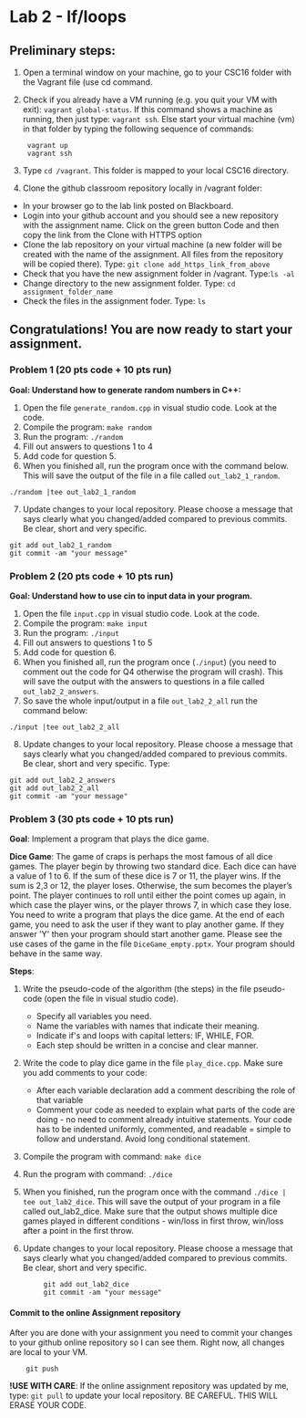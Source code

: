# Lab 2 - If/loops 

## Preliminary steps: 

1. Open a terminal window on your machine, go to your CSC16 folder with the Vagrant file (use cd command.
2. Check if you already have a VM running (e.g. you quit your VM with exit): `vagrant global-status`. If this command shows a machine as running, then just type: `vagrant ssh`. Else start your virtual machine (vm) in that folder by typing the following sequence of commands: 

		vagrant up
		vagrant ssh 

2. Type `cd /vagrant`. This folder is mapped to your local CSC16 directory.

3. Clone the github classroom repository locally in /vagrant folder:
	
  - In your browser go to the lab link posted on Blackboard.
  - Login into your github account and you should see a new repository with 
the assignment name. Click on the green button Code and then copy the link from the Clone with HTTPS option
  - Clone the lab repository on your virtual machine (a new folder will be created with the name of the assignment. All files from the repository will be copied there). Type: `git clone add_https_link_from_above`
  - Check that you have the new assignment folder in /vagrant. Type:`ls -al`
  - Change directory to the new assignment folder. Type: `cd assignment_folder_name`
  - Check the files in the assignment foder. Type: `ls`
		
## Congratulations! You are now ready to start your assignment. ##

### Problem 1  (20 pts code + 10 pts run)

**Goal: Understand how to generate random numbers in C++:**

  1. Open the file `generate_random.cpp` in visual studio code. Look at the code. 
  2. Compile the program: `make random`
  3. Run the program: `./random`
  4. Fill out answers to questions 1 to 4
  5. Add code for question 5.
  6. When you finished all, run the program once with the command below. This will save the output of the file in a file called `out_lab2_1_random`.
		
	./random |tee out_lab2_1_random
  7. Update changes to your local repository. Please choose a message that says clearly what you changed/added compared to previous commits. Be clear, short and very specific. 

	git add out_lab2_1_random
	git commit -am "your message"

### Problem 2 (20 pts code + 10 pts run)

**Goal: Understand how to use cin to input data in your program.**
   1. Open the file `input.cpp` in visual studio code. Look at the code.
   2. Compile the program: `make input` 
   3. Run the program: `./input`
   4. Fill out answers to questions 1 to 5
   5. Add code for question 6.
   6. When you finished all, run the program once (`./input`) (you need to comment out the code for Q4 otherwise the program will crash). This will save the output with the answers to questions in a file called `out_lab2_2_answers`. 
   7. So save the  whole input/output in a file `out_lab2_2_all` run the command below:
	
	./input |tee out_lab2_2_all
  8. Update changes to your local repository. Please choose a message that says clearly what you changed/added compared to previous commits. Be clear, short and very specific. Type:
  		
	git add out_lab2_2_answers 
	git add out_lab2_2_all
	git commit -am "your message" 


### Problem 3 (30 pts code + 10 pts run)

**Goal**: Implement a program that plays the dice game.

**Dice Game**: The game of craps is perhaps the most famous of all dice games. The player begin by throwing two standard dice. Each dice can have a value of 1 to 6. If the sum of these dice is 7 or 11, the player wins. If the sum is 2,3 or 12, the player loses. Otherwise, the sum becomes the player’s point. The player continues to roll until either the point comes up again, in which case the player wins, or the player throws 7, in which case they lose. You need to write a program that plays the dice game. At the end of each game, you need to ask the user if they want to play another game. If they answer 'Y' then your program should start another game. Please see the use cases of the game in the file `DiceGame_empty.pptx`. Your program should behave in the same way.

**Steps**:
1. Write the pseudo-code of the algorithm (the steps) in the file pseudo-code (open the file in visual studio code). 
	- Specify all variables you need. 
	- Name the variables with names that indicate their meaning.  
	- Indicate if's and loops with capital letters: IF, WHILE, FOR. 
	- Each step should be written in a concise and clear manner. 
2. Write the code to play dice game in the file `play_dice.cpp`. Make sure you add comments to your code:
  	- After each variable declaration add a comment describing the role of that variable
  	- Comment your code as needed to explain what parts of the code are doing - no need to comment already intuitive
	statements.
   Your code has to be indented uniformly, commented, and readable = simple to follow and understand. Avoid long conditional statement. 
3. Compile the program with command: `make dice`
4. Run the program with command: `./dice`
5. When you finished, run the program once with the command `./dice | tee out_lab2_dice`. This will save the output 
of your program in a file called out_lab2_dice.  Make sure that the output shows multiple dice games played in different conditions - win/loss in first throw, win/loss after a point in the first throw. 
6. Update changes to your local repository. Please choose a message that says clearly what you changed/added compared to previous commits. Be clear, short and very specific.
			
			git add out_lab2_dice
			git commit -am "your message"

	
#### Commit to the online Assignment repository 

After you are done with your assignment you need to commit your changes to your github online repository so I can see them. Right now, all changes are local to your VM. 
	
		git push


**!USE WITH CARE**: If the online assignment repository was updated by me, type: `git pull` to update your local repository. BE CAREFUL. THIS WILL ERASE YOUR CODE. 






